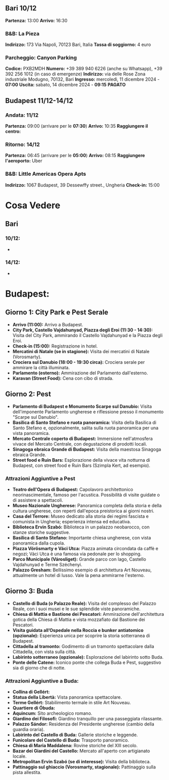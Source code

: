 
## **Bari** 10/12

**Partenza:** 13:00
**Arrivo:** 16:30
### **B&B:** La Pieza

**Indirizzo:** 173 Via Napoli, 70123 Bari, Italia
**Tassa di soggiorno:** 4 euro
### **Parcheggio:** Canyon Parking

**Codice:** PXB2MDH
**Numero:** +39 389 940 6226 (anche su Whatsapp), +39 392 256 1012 (in caso di emergenze)
**Indirizzo:** via delle Rose Zona industriale Modugno, 70132, Bari
**Ingresso:** mercoledì, 11 dicembre 2024 - **07:00** 
**Uscita:** sabato, 14 dicembre 2024 - **09:15**
**PAGATO**

## **Budapest** 11/12-14/12

### **Andata:** 11/12

**Partenza:** 09:00 (arrivare per le **07:30**)
**Arrivo:** 10:35
**Raggiungere il centro:**

### **Ritorno:** 14/12

**Partenza:** 06:45 (arrivare per le **05:00**)
**Arrivo:** 08:15
**Raggiungere l'aeroporto:** Uber

### **B&B:** Little Americas Opera Apts

**Indirizzo:** 1067 Budapest, 39 Dessewffy street., Ungheria
**Check-in:** 15:00

# **Cosa Vedere**

## **Bari**

### 10/12:

- 
### 14/12:

- 
# **Budapest:**

## Giorno 1: City Park e Pest Serale

* **Arrivo (11:00):** Arrivo a Budapest.
* **City Park, Castello Vajdahunyad, Piazza degli Eroi (11:30 - 14:30):** Visita del City Park, ammirando il Castello Vajdahunyad e la Piazza degli Eroi.
* **Check-in (15:00):** Registrazione in hotel.
* **Mercatini di Natale (se in stagione):** Visita dei mercatini di Natale (Vorosmarty).
* **Crociera sul Danubio (18:00 - 19:30 circa):** Crociera serale per ammirare la città illuminata.
* **Parlamento (esterno):** Ammirazione del Parlamento dall'esterno.
* **Karavan (Street Food):** Cena con cibo di strada.

## Giorno 2: Pest 

* **Parlamento di Budapest e Monumento Scarpe sul Danubio:** Visita dell'imponente Parlamento ungherese e riflessione presso il monumento "Scarpe sul Danubio".
* **Basilica di Santo Stefano e ruota panoramica:** Visita della Basilica di Santo Stefano e, opzionalmente, salita sulla ruota panoramica per una vista panoramica.
* **Mercato Centrale coperto di Budapest:** Immersione nell'atmosfera vivace del Mercato Centrale, con degustazione di prodotti locali.
* **Sinagoga ebraica Grande di Budapest:** Visita della maestosa Sinagoga ebraica Grande.
* **Street food e Ruin Bars:** Esplorazione della vivace vita notturna di Budapest, con street food e Ruin Bars (Szimpla Kert, ad esempio).

### Attrazioni Aggiuntive a Pest

* **Teatro dell'Opera di Budapest:** Capolavoro architettonico neorinascimentale, famoso per l'acustica. Possibilità di visite guidate o di assistere a spettacoli.
* **Museo Nazionale Ungherese:** Panoramica completa della storia e della cultura ungherese, con reperti dall'epoca preistorica ai giorni nostri.
* **Casa del Terrore:** Museo dedicato alla storia dei regimi fascista e comunista in Ungheria; esperienza intensa ed educativa.
* **Biblioteca Ervin Szabó:** Biblioteca in un palazzo neobarocco, con stanze storiche suggestive.
* **Basilica di Santo Stefano:** Importante chiesa ungherese, con vista panoramica dalla cupola.
* **Piazza Vörösmarty e Váci Utca:** Piazza animata circondata da caffè e negozi; Váci Utca è una famosa via pedonale per lo shopping.
* **Parco Municipale (Városliget):** Grande parco con lago, Castello Vajdahunyad e Terme Széchenyi.
* **Palazzo Gresham:** Bellissimo esempio di architettura Art Nouveau, attualmente un hotel di lusso. Vale la pena ammirarne l'esterno.

## Giorno 3: Buda 

* **Castello di Buda (o Palazzo Reale):** Visita del complesso del Palazzo Reale, con i suoi musei e le sue splendide viste panoramiche.
* **Chiesa di Mattia e Bastione dei Pescatori:** Ammirazione dell'architettura gotica della Chiesa di Mattia e vista mozzafiato dal Bastione dei Pescatori.
* **Visita guidata all’Ospedale nella Roccia e bunker antiatomico (opzionale):** Esperienza unica per scoprire la storia sotterranea di Budapest.
* **Cittadella al tramonto:** Godimento di un tramonto spettacolare dalla Cittadella, con vista sulla città.
* **Labirinto sotterraneo (opzionale):** Esplorazione del labirinto sotto Buda.
* **Ponte delle Catene:** Iconico ponte che collega Buda e Pest, suggestivo sia di giorno che di notte.

### Attrazioni Aggiuntive a Buda:

* **Collina di Gellért:**
 * **Statua della Libertà:** Vista panoramica spettacolare.
 * **Terme Gellért:** Stabilimento termale in stile Art Nouveau.
* **Quartiere di Óbuda:**
 * **Aquincum:** Sito archeologico romano.
* **Giardino dei Filosofi:** Giardino tranquillo per una passeggiata rilassante.
* **Palazzo Sándor:** Residenza del Presidente ungherese (cambio della guardia oraria).
* **Labirinto del Castello di Buda:** Gallerie storiche e leggende.
* **Funicolare del Castello di Buda:** Trasporto panoramico.
* **Chiesa di Maria Maddalena:** Rovine storiche del XIII secolo.
* **Bazar dei Giardini del Castello:** Mercato all'aperto con artigianato locale.
* **Metropolitan Ervin Szabó (se di interesse):** Visita della biblioteca.
* **Pattinaggio sul ghiaccio (Vorosmarty, stagionale):** Pattinaggio sulla pista allestita.

